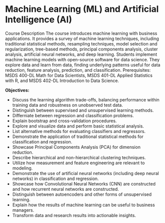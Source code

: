 # Machine Learning (ML) and Artificial Intelligence (AI)

Course Description
The course introduces machine learning with business applications. It provides a survey of machine learning techniques, including traditional statistical methods, resampling techniques, model selection and regularization, tree-based methods, principal components analysis, cluster analysis, artificial neural networks, and deep learning. Students implement machine learning models with open-source software for data science. They explore data and learn from data, finding underlying patterns useful for data reduction, feature analysis, prediction, and classification. Prerequisites: MSDS 400-DL Math for Data Scientists, MSDS 401-DL Applied Statistics with R, and MSDS 402-DL Introduction to Data Science.

**Objectives:**
- Discuss the learning algorithm trade-offs, balancing performance within training data and robustness on unobserved test data.
- Distinguish between supervised and unsupervised learning methods.
- Differniate between regression and classification problems.
- Explain bootstrap and cross-validation procedures.
- Explore and visualize data and perform basic statistical analysis.
- List alternative methods for evaluating classifiers and regressors.
- Demonstrate the application of traditional statistical methods for classification
and regression.
- Showcase Principal Components Analysis (PCA) for dimension reduction.
- Describe hierarchical and non-hierarchical clustering techniques.
- Utilize how measurement and feature engineering are relevant to modeling.
- Demonstrate the use of artificial neural networks (including deep neural
networks) in classification and regression.
- Showcase how Convolutional Neural Networks (CNN) are constructed and how recurrent neural networks are constructed.
- Distinguish between autoencoders and other forms of unsupervised learning.
- Explain how the results of machine learning can be useful to business managers.
- Transform data and research results into actionable insights.
